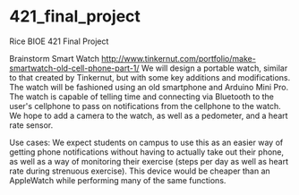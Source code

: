 # 421_final_project
Rice BIOE 421 Final Project

Brainstorm
Smart Watch
http://www.tinkernut.com/portfolio/make-smartwatch-old-cell-phone-part-1/
We will design a portable watch, similar to that created by Tinkernut, but with some key
additions and modifications. The watch will be fashioned using an old smartphone and Arduino
Mini Pro. The watch is capable of telling time and connecting via Bluetooth to the user's
cellphone to pass on notifications from the cellphone to the watch. We hope to add a camera to the watch,
as well as a pedometer, and a heart rate sensor.

Use cases: We expect students on campus to use this as an easier way of getting phone notifications without
having to actually take out their phone, as well as a way of monitoring their exercise (steps per day 
as well as heart rate during strenuous exercise). This device would be cheaper than an AppleWatch
while performing many of the same functions.